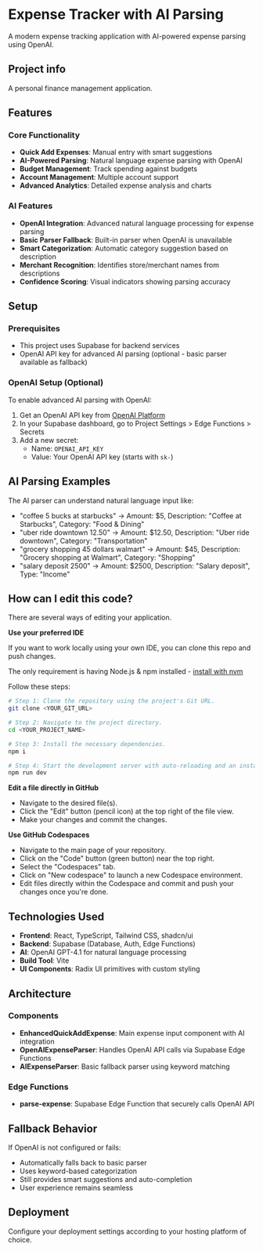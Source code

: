 # Expense Tracker with AI Parsing

A modern expense tracking application with AI-powered expense parsing using OpenAI.

## Project info

A personal finance management application.

## Features

### Core Functionality
- **Quick Add Expenses**: Manual entry with smart suggestions
- **AI-Powered Parsing**: Natural language expense parsing with OpenAI
- **Budget Management**: Track spending against budgets
- **Account Management**: Multiple account support
- **Advanced Analytics**: Detailed expense analysis and charts

### AI Features
- **OpenAI Integration**: Advanced natural language processing for expense parsing
- **Basic Parser Fallback**: Built-in parser when OpenAI is unavailable
- **Smart Categorization**: Automatic category suggestion based on description
- **Merchant Recognition**: Identifies store/merchant names from descriptions
- **Confidence Scoring**: Visual indicators showing parsing accuracy

## Setup

### Prerequisites
- This project uses Supabase for backend services
- OpenAI API key for advanced AI parsing (optional - basic parser available as fallback)

### OpenAI Setup (Optional)
To enable advanced AI parsing with OpenAI:

1. Get an OpenAI API key from [OpenAI Platform](https://platform.openai.com/)
2. In your Supabase dashboard, go to Project Settings > Edge Functions > Secrets
3. Add a new secret:
   - Name: `OPENAI_API_KEY`
   - Value: Your OpenAI API key (starts with `sk-`)

## AI Parsing Examples

The AI parser can understand natural language input like:

- "coffee 5 bucks at starbucks" → Amount: $5, Description: "Coffee at Starbucks", Category: "Food & Dining"
- "uber ride downtown 12.50" → Amount: $12.50, Description: "Uber ride downtown", Category: "Transportation"  
- "grocery shopping 45 dollars walmart" → Amount: $45, Description: "Grocery shopping at Walmart", Category: "Shopping"
- "salary deposit 2500" → Amount: $2500, Description: "Salary deposit", Type: "Income"

## How can I edit this code?

There are several ways of editing your application.

**Use your preferred IDE**

If you want to work locally using your own IDE, you can clone this repo and push changes.

The only requirement is having Node.js & npm installed - [install with nvm](https://github.com/nvm-sh/nvm#installing-and-updating)

Follow these steps:

```sh
# Step 1: Clone the repository using the project's Git URL.
git clone <YOUR_GIT_URL>

# Step 2: Navigate to the project directory.
cd <YOUR_PROJECT_NAME>

# Step 3: Install the necessary dependencies.
npm i

# Step 4: Start the development server with auto-reloading and an instant preview.
npm run dev
```

**Edit a file directly in GitHub**

- Navigate to the desired file(s).
- Click the "Edit" button (pencil icon) at the top right of the file view.
- Make your changes and commit the changes.

**Use GitHub Codespaces**

- Navigate to the main page of your repository.
- Click on the "Code" button (green button) near the top right.
- Select the "Codespaces" tab.
- Click on "New codespace" to launch a new Codespace environment.
- Edit files directly within the Codespace and commit and push your changes once you're done.

## Technologies Used

- **Frontend**: React, TypeScript, Tailwind CSS, shadcn/ui
- **Backend**: Supabase (Database, Auth, Edge Functions)
- **AI**: OpenAI GPT-4.1 for natural language processing
- **Build Tool**: Vite
- **UI Components**: Radix UI primitives with custom styling

## Architecture

### Components
- **EnhancedQuickAddExpense**: Main expense input component with AI integration
- **OpenAIExpenseParser**: Handles OpenAI API calls via Supabase Edge Functions
- **AIExpenseParser**: Basic fallback parser using keyword matching

### Edge Functions
- **parse-expense**: Supabase Edge Function that securely calls OpenAI API

## Fallback Behavior

If OpenAI is not configured or fails:
- Automatically falls back to basic parser
- Uses keyword-based categorization
- Still provides smart suggestions and auto-completion
- User experience remains seamless

## Deployment

Configure your deployment settings according to your hosting platform of choice.
